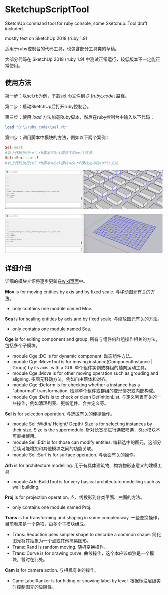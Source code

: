 # SketchupScriptTool
SketchUp command tool for ruby console, some Sketchup::Tool draft included.

mostly test on SketchUp 2018 (ruby 1.9)

适用于ruby控制台的代码工具，也包含部分工具类的草稿。

大部分代码在 SketchUp 2018 (ruby 1.9) 中测试正常运行，较低版本不一定能正常使用。

## 使用方法

第一步：以sel.rb为例，下载sel.rb文件到 *D:\\ruby_code\\* 路径。

第二步：启动SketchUp后打开ruby控制台。

第三步：使用 *load* 方法加载Ruby脚本，然后在ruby控制台中输入以下代码：

```ruby
load "D:\\ruby_code\\sel.rb"
```

第四步：调用脚本中模块的方法，例如以下两个案例：

```ruby
Sel.vert
#以上代码执行sel.rb脚本中Sel模块中的vert方法
Sel::Surf.soft!
#以上代码执行sel.rb脚本中Sel模块中Surf模块之中的soft!方法
```

![image](readme/sel_vert.png?raw=true)

![image](readme/sel_soft.png?raw=true)


## 详细介绍

详细的模块介绍将逐步更新在[wiki页面](https://github.com/Apiglio/SketchupScriptTool/wiki)中。

**Mov** is for moving entities by axis and by fixed scale. 与移动图元有关的方法。
+ only contains one module named Mov. 


**Sca** is for scaling entities by axis and by fixed scale. 与缩放图元有关的方法。
+ only contains one module named Sca. 


**Cge** is for editing component and group. 所有与组件何群组操作相关的方法，包括多个子模块。
+ module Cge::DC is for dynamic component. 动态组件方法。
+ module Cge::MoveTool is for moving instance(ComponentInstance | Group) by its axis, with a GUI. 单个组件实例或群组的轴向运动工具。
+ module Cge::Move is for other moving operation such as grouding and aligning. 多图元移动方法，例如自由落体和对齐。
+ module Cge::Deform is for checking whether a instance has a "abnormal" transformation. 检测单个组件或群组的变形情况或内部构成。
+ module Cge::Defs is to check or clean DefinitionList. 与定义列表有关的一些操作，例如清理列表、更新组件、合并定义等。


**Sel** is for selection operation. 与选区有关的便捷操作。
+ module Sel::Width/ Height/ Depth/ Size is for selecting instances by their size, Size is the supermodule. 针对长宽高进行选取筛选，Size模块不可直接使用。
+ module Sel::Edit is for those can modify entities. 编辑选中的图元，这部分后续可能增加和其他模块之间的功能关联。
+ module Sel::Surf is for surface operation. 与表面有关的操作。


**Arh** is for architecture modelling. 用于有具体建筑物、构筑物形态意义的建模工具
+ module Arh::BuildTool is for very basical architecture modelling such as wall building. 


**Proj** is for projection operation. 点、线投影到各类平面、曲面的方法。
+ only contains one module named Proj. 


**Trans** is for transforming and shaping in some complex way. 一些变换操作，目前看来是一个杂项，由多个子模块组成。
+ Trans::Reduction uses simpler shape to describe a common shape. 简化图元将其抽象为一个点或其他简易图形。
+ Trans::Rand is random moving. 随机变换操作。
+ Trans::Curve is for drawing curve. 曲线操作，这个本应该单独是一个模块，暂时在此处。

**Cam** is for camera action. 与相机有关的操作。
+ Cam::LabelRanker is for hiding or showing label by level. 根据标注层级实时控制图元的显隐性。
